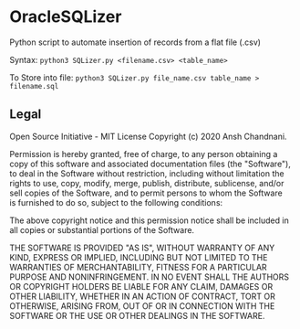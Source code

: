 # OracleSQLizer
Python script to automate insertion of records from a flat file (.csv)

Syntax: ```python3 SQLizer.py <filename.csv> <table_name>```

To Store into file: ```python3 SQLizer.py file_name.csv table_name > filename.sql```

## Legal
Open Source Initiative - MIT License
Copyright (c) 2020 Ansh Chandnani.

Permission is hereby granted, free of charge, to any person obtaining a copy of this software and associated documentation files (the "Software"), to deal in the Software without restriction, including without limitation the rights to use, copy, modify, merge, publish, distribute, sublicense, and/or sell copies of the Software, and to permit persons to whom the Software is furnished to do so, subject to the following conditions:

The above copyright notice and this permission notice shall be included in all copies or substantial portions of the Software.

THE SOFTWARE IS PROVIDED "AS IS", WITHOUT WARRANTY OF ANY KIND, EXPRESS OR IMPLIED, INCLUDING BUT NOT LIMITED TO THE WARRANTIES OF MERCHANTABILITY, FITNESS FOR A PARTICULAR PURPOSE AND NONINFRINGEMENT. IN NO EVENT SHALL THE AUTHORS OR COPYRIGHT HOLDERS BE LIABLE FOR ANY CLAIM, DAMAGES OR OTHER LIABILITY, WHETHER IN AN ACTION OF CONTRACT, TORT OR OTHERWISE, ARISING FROM, OUT OF OR IN CONNECTION WITH THE SOFTWARE OR THE USE OR OTHER DEALINGS IN THE SOFTWARE.
